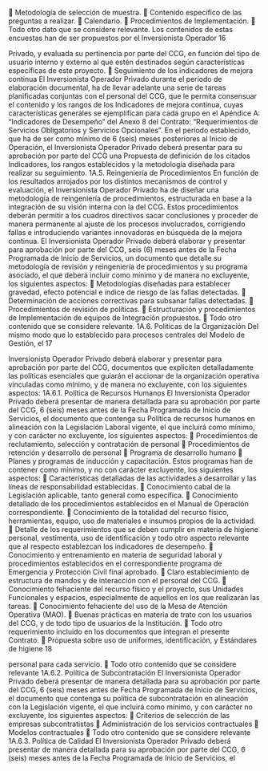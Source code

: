  Metodología de selección de muestra.
 Contenido específico de las preguntas a realizar.
 Calendario.
 Procedimientos de Implementación.
 Todo otro dato que se considere relevante.
Los contenidos de estas encuestas han de ser propuestos por el Inversionista Operador
16

Privado, y evaluada su pertinencia por parte del CCG, en función del tipo de usuario interno
y externo al que estén destinados según características específicas de este proyecto.
 Seguimiento de los indicadores de mejora continua
El Inversionista Operador Privado durante el período de elaboración documental, ha de
llevar adelante una serie de tareas planificadas conjuntas con el personal del CCG, que le
permita consensuar el contenido y los rangos de los Indicadores de mejora continua, cuyas
características generales se ejemplifican para cada grupo en el Apéndice A: “Indicadores
de Desempeño” del Anexo 8 del Contrato: “Requerimientos de Servicios Obligatorios
y Servicios Opcionales”.
En el período establecido, que ha de ser como mínimo de 6 (seis) meses posteriores al Inicio
de Operación, el Inversionista Operador Privado deberá presentar para su aprobación por
parte del CCG una Propuesta de definición de los citados Indicadores, los rangos
establecidos y la metodología diseñada para realizar su seguimiento.
1A.5. Reingeniería de Procedimientos
En función de los resultados arrojados por los distintos mecanismos de control y evaluación,
el Inversionista Operador Privado ha de diseñar una metodología de reingeniería de
procedimientos, estructurada en base a la integración de su visión interna con la del CCG.
Estos procedimientos deberán permitir a los cuadros directivos sacar conclusiones y
proceder de manera permanente al ajuste de los procesos involucrados, corrigiendo fallas e
introduciendo variantes innovadoras en búsqueda de la mejora continua.
El Inversionista Operador Privado deberá elaborar y presentar para aprobación por parte del
CCG, seis (6) meses antes de la Fecha Programada de Inicio de Servicios, un documento
que detalle su metodología de revisión y reingeniería de procedimientos y su programa
asociado, el que deberá incluir como mínimo y de manera no excluyente, los siguientes
aspectos:
 Metodologías diseñadas para establecer gravedad, efecto potencial e índice de riesgo
de las fallas detectadas.
 Determinación de acciones correctivas para subsanar fallas detectadas.
 Procedimientos de revisión de políticas.
 Estructuración y procedimientos de Implementación de equipos de Integración
propuestos.
 Todo otro contenido que se considere relevante.
1A.6. Políticas de la Organización
Del mismo modo que lo establecido para procesos centrales del Modelo de Gestión, el
17

Inversionista Operador Privado deberá elaborar y presentar para aprobación por parte del
CCG, documentos que expliciten detalladamente las políticas esenciales que guiarán el
accionar de la organización operativa vinculadas como mínimo, y de manera no excluyente,
con los siguientes aspectos:
1A.6.1. Política de Recursos Humanos
El Inversionista Operador Privado deberá presentar de manera detallada para su aprobación
por parte del CCG, 6 (seis) meses antes de la Fecha Programada de Inicio de Servicios, el
documento que contenga su Política de recursos humanos en alineación con la Legislación
Laboral vigente, el que incluirá como mínimo, y con carácter no excluyente, los siguientes
aspectos:
 Procedimientos de reclutamiento, selección y contratación de personal
 Procedimientos de retención y desarrollo de personal
 Programa de desarrollo humano
 Planes y programas de inducción y capacitación.
Estos programas han de contener como mínimo, y no con carácter excluyente, los siguientes
aspectos:
 Características detalladas de las actividades a desarrollar y las líneas de
responsabilidad establecidas.
 Conocimiento cabal de la Legislación aplicable, tanto general como específica.
 Conocimiento detallado de los procedimientos establecidos en el Manual de
Operación correspondiente.
 Conocimiento de la totalidad del recurso físico, herramientas, equipo, uso de
materiales e insumos propios de la actividad.
 Detalle de los requerimientos que se deben cumplir en materia de higiene
personal, vestimenta, uso de identificación y todo otro aspecto relevante que al
respecto establezcan los indicadores de desempeño.
 Conocimiento y entrenamiento en materia de seguridad laboral y procedimientos
establecidos en el correspondiente programa de Emergencia y Protección Civil
final aprobado.
 Claro establecimiento de estructura de mandos y de interacción con el personal
del CCG.
 Conocimiento fehaciente del recurso físico y el proyecto, sus Unidades
Funcionales y espacios, especialmente de aquellos en los que realizarán las
tareas.
 Conocimiento fehaciente del uso de la Mesa de Atención Operativa (MAO).
 Buenas prácticas en materia de trato con los usuarios del CCG, y de todo tipo de
usuarios de la Institución.
 Todo otro requerimiento incluido en los documentos que integran el presente
Contrato.
 Propuesta sobre uso de uniformes, identificación, y Estándares de higiene
18

personal para cada servicio.
 Todo otro contenido que se considere relevante
1A.6.2. Política de Subcontratación
El Inversionista Operador Privado deberá presentar de manera detallada para su aprobación
por parte del CCG, 6 (seis) meses antes de Fecha Programada de Inicio de Servicios, el
documento que contenga su política de subcontratación en alineación con la Legislación
vigente, el que incluirá como mínimo, y con carácter no excluyente, los siguientes aspectos:
 Criterios de selección de las empresas subcontratistas
 Administración de los servicios contractuales
 Modelos contractuales
 Todo otro contenido que se considere relevante
1A.6.3. Política de Calidad
El Inversionista Operador Privado deberá presentar de manera detallada para su aprobación
por parte del CCG, 6 (seis) meses antes de la Fecha Programada de Inicio de Servicios, el
